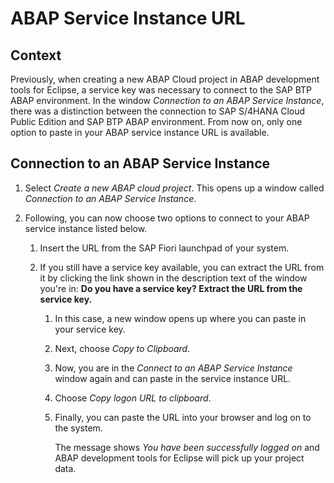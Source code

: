 <!-- loio41ec2d3a18474743888bbffd05ee81f3 -->

# ABAP Service Instance URL



<a name="loio41ec2d3a18474743888bbffd05ee81f3__section_ky5_npq_hdc"/>

## Context

Previously, when creating a new ABAP Cloud project in ABAP development tools for Eclipse, a service key was necessary to connect to the SAP BTP ABAP environment. In the window *Connection to an ABAP Service Instance*, there was a distinction between the connection to SAP S/4HANA Cloud Public Edition and SAP BTP ABAP environment. From now on, only one option to paste in your ABAP service instance URL is available.



<a name="loio41ec2d3a18474743888bbffd05ee81f3__section_rhn_fqq_hdc"/>

## Connection to an ABAP Service Instance

1.  Select *Create a new ABAP cloud project*. This opens up a window called *Connection to an ABAP Service Instance*.

2.  Following, you can now choose two options to connect to your ABAP service instance listed below.

    1.  Insert the URL from the SAP Fiori launchpad of your system.

    2.  If you still have a service key available, you can extract the URL from it by clicking the link shown in the description text of the window you're in: **Do you have a service key? Extract the URL from the service key.**

        1.  In this case, a new window opens up where you can paste in your service key.

        2.  Next, choose *Copy to Clipboard*.

        3.  Now, you are in the *Connect to an ABAP Service Instance* window again and can paste in the service instance URL.

        4.  Choose *Copy logon URL to clipboard*.

        5.  Finally, you can paste the URL into your browser and log on to the system.

            The message shows *You have been successfully logged on* and ABAP development tools for Eclipse will pick up your project data.




